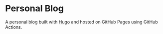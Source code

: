 # Personal Blog

A personal blog built with [Hugo](https://gohugo.io) and hosted on GitHub Pages using GitHub Actions.
